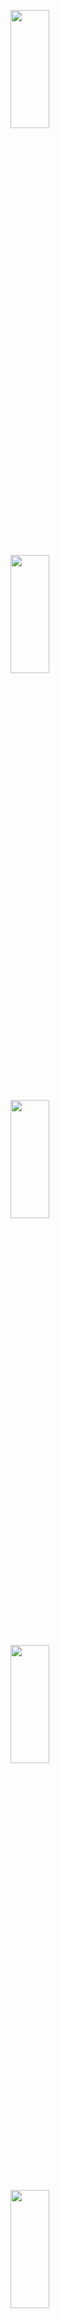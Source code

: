 
<p>
<img src= "https://github.com/Dipeshmaurya1/quote_application_2/assets/149373441/1f871a7d-04f7-4ed7-9c12-9a5250614bea" width=35%
height=22% >
</p>
<p>
<img src= "https://github.com/Dipeshmaurya1/quote_application_2/assets/149373441/e216d431-c9b3-45e1-8a97-c7eb1a7496cc" width=35%
height=22% >
</p>
<p>
<img src= "https://github.com/Dipeshmaurya1/quote_application_2/assets/149373441/836c75dc-cf30-43b3-8d65-e0bf63ea37bb" width=35%
height=22% >
</p>
<p>
<img src= "https://github.com/Dipeshmaurya1/quote_application_2/assets/149373441/7b9a8a08-a95e-4626-93e9-20cae0ec9a83" width=35%
height=22% >
</p>
<p>
<img src= "https://github.com/Dipeshmaurya1/quote_application_2/assets/149373441/f145856a-974f-46c8-8584-b79109385da9" width=35%
height=22% >
</p>
<div>
  <video src = "https://github.com/Dipeshmaurya1/quote_application_2/assets/149373441/6b3b2b79-062a-44b3-9e19-897d36d2a366"  width=35%
height=22% 
</div>



